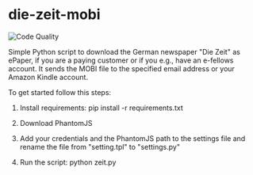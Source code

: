 die-zeit-mobi
========
![Code Quality](http://www.quantifiedcode.com/project/3567fc6a22ad4e0f8b8813cf040d65e6/badge.svg)

Simple Python script to download the German newspaper "Die Zeit" as ePaper, if you are a paying customer or if you e.g., have an e-fellows account. It sends the MOBI file to the specified email address or your Amazon Kindle account.

To get started follow this steps:

1. Install requirements: pip install -r requirements.txt

2. Download PhantomJS

3. Add your credentials and the PhantomJS path to the settings file and rename the file from "setting.tpl" to "settings.py"

4. Run the script: python zeit.py

